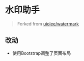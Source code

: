 # 水印助手 

> Forked from [uiolee/watermark](https://github.com/uiolee/watermark)

## 改动

- 使用Bootstrap调整了页面布局
